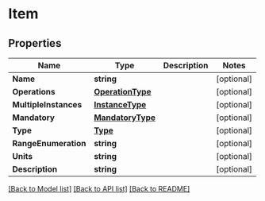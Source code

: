 # Item

## Properties

Name | Type | Description | Notes
------------ | ------------- | ------------- | -------------
**Name** | **string** |  | [optional] 
**Operations** | [**OperationType**](OperationType.md) |  | [optional] 
**MultipleInstances** | [**InstanceType**](InstanceType.md) |  | [optional] 
**Mandatory** | [**MandatoryType**](MandatoryType.md) |  | [optional] 
**Type** | [**Type**](Type.md) |  | [optional] 
**RangeEnumeration** | **string** |  | [optional] 
**Units** | **string** |  | [optional] 
**Description** | **string** |  | [optional] 

[[Back to Model list]](../README.md#documentation-for-models) [[Back to API list]](../README.md#documentation-for-api-endpoints) [[Back to README]](../README.md)


